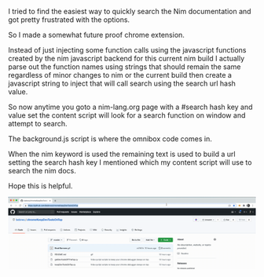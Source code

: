 I tried to find the easiest way to quickly search the Nim documentation and got pretty frustrated with the options.

So I made a somewhat future proof chrome extension.

Instead of just injecting some function calls using the javascript functions created by the nim javascript backend for this current nim build I actually parse out the function names using strings that should remain the same regardless of minor changes to nim or the current build then create a javascript string to inject that will call search using the search url hash value.

So now anytime you goto a nim-lang.org page with a #search hash key and value set the content script will look for a search function on window and attempt to search.

The background.js script is where the omnibox code comes in.

When the nim keyword is used the remaining text is used to build a url setting the search hash key I mentioned which my content script will use to search the nim docs.

Hope this is helpful.


![Animated gif showing usage of the chrome plugin](usage.gif)

